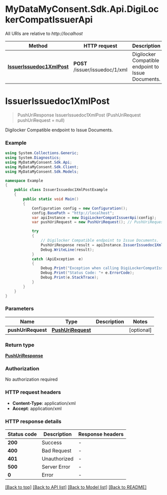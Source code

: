 # MyDataMyConsent.Sdk.Api.DigiLockerCompatIssuerApi

All URIs are relative to *http://localhost*

Method | HTTP request | Description
------------- | ------------- | -------------
[**IssuerIssuedoc1XmlPost**](DigiLockerCompatIssuerApi.md#issuerissuedoc1xmlpost) | **POST** /issuer/issuedoc/1/xml | Digilocker Compatible endpoint to Issue Documents.


<a name="issuerissuedoc1xmlpost"></a>
# **IssuerIssuedoc1XmlPost**
> PushUriResponse IssuerIssuedoc1XmlPost (PushUriRequest pushUriRequest = null)

Digilocker Compatible endpoint to Issue Documents.

### Example
```csharp
using System.Collections.Generic;
using System.Diagnostics;
using MyDataMyConsent.Sdk.Api;
using MyDataMyConsent.Sdk.Client;
using MyDataMyConsent.Sdk.Models;

namespace Example
{
    public class IssuerIssuedoc1XmlPostExample
    {
        public static void Main()
        {
            Configuration config = new Configuration();
            config.BasePath = "http://localhost";
            var apiInstance = new DigiLockerCompatIssuerApi(config);
            var pushUriRequest = new PushUriRequest(); // PushUriRequest |  (optional) 

            try
            {
                // Digilocker Compatible endpoint to Issue Documents.
                PushUriResponse result = apiInstance.IssuerIssuedoc1XmlPost(pushUriRequest);
                Debug.WriteLine(result);
            }
            catch (ApiException  e)
            {
                Debug.Print("Exception when calling DigiLockerCompatIssuerApi.IssuerIssuedoc1XmlPost: " + e.Message );
                Debug.Print("Status Code: "+ e.ErrorCode);
                Debug.Print(e.StackTrace);
            }
        }
    }
}
```

### Parameters

Name | Type | Description  | Notes
------------- | ------------- | ------------- | -------------
 **pushUriRequest** | [**PushUriRequest**](PushUriRequest.md)|  | [optional] 

### Return type

[**PushUriResponse**](PushUriResponse.md)

### Authorization

No authorization required

### HTTP request headers

 - **Content-Type**: application/xml
 - **Accept**: application/xml


### HTTP response details
| Status code | Description | Response headers |
|-------------|-------------|------------------|
| **200** | Success |  -  |
| **400** | Bad Request |  -  |
| **401** | Unauthorized |  -  |
| **500** | Server Error |  -  |
| **0** | Error |  -  |

[[Back to top]](#) [[Back to API list]](../README.md#documentation-for-api-endpoints) [[Back to Model list]](../README.md#documentation-for-models) [[Back to README]](../README.md)

